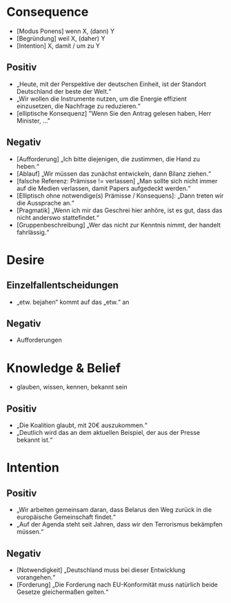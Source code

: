 # Consequence
- [Modus Ponens] wenn X, (dann) Y
- [Begründung] weil X, (daher) Y
- [Intention] X, damit / um zu Y

## Positiv
- „Heute, mit der Perspektive der deutschen Einheit, ist der Standort Deutschland der beste der Welt.“
- „Wir wollen die Instrumente nutzen, um die Energie effizient einzusetzen, die Nachfrage zu reduzieren.“
- [elliptische Konsequenz] "Wenn Sie den Antrag gelesen haben, Herr Minister, …"

## Negativ
- [Aufforderung] „Ich bitte diejenigen, die zustimmen, die Hand zu heben.“
- [Ablauf] „Wir müssen das zunächst entwickeln, dann Bilanz ziehen.“
- [falsche Referenz: Prämisse != verlassen] „Man sollte sich nicht immer auf die Medien verlassen, damit Papers aufgedeckt werden.“
- [Elliptisch ohne notwendige(s) Prämisse / Konsequens]: „Dann treten wir die Aussprache an.“
- [Pragmatik] „Wenn ich mir das Geschrei hier anhöre, ist es gut, dass das nicht anderswo stattefindet.“
- [Gruppenbeschreibung] „Wer das nicht zur Kenntnis nimmt, der handelt fahrlässig.“

# Desire

## Einzelfallentscheidungen
- „etw. bejahen“ kommt auf das „etw.“ an

## Negativ
- Aufforderungen

# Knowledge & Belief
- glauben, wissen, kennen, bekannt sein

## Positiv
- „Die Koalition glaubt, mit 20€ auszukommen.“
- „Deutlich wird das an dem aktuellen Beispiel, der aus der Presse bekannt ist.“

# Intention

## Positiv
- „Wir arbeiten gemeinsam daran, dass Belarus den Weg zurück in die europäische Gemeinschaft findet.“
- „Auf der Agenda steht seit Jahren, dass wir den Terrorismus bekämpfen müssen.“

## Negativ
- [Notwendigkeit] „Deutschland muss bei dieser Entwicklung vorangehen.“
- [Forderung] „Die Forderung nach EU-Konformität muss natürlich beide Gesetze gleichermaßen gelten.“
